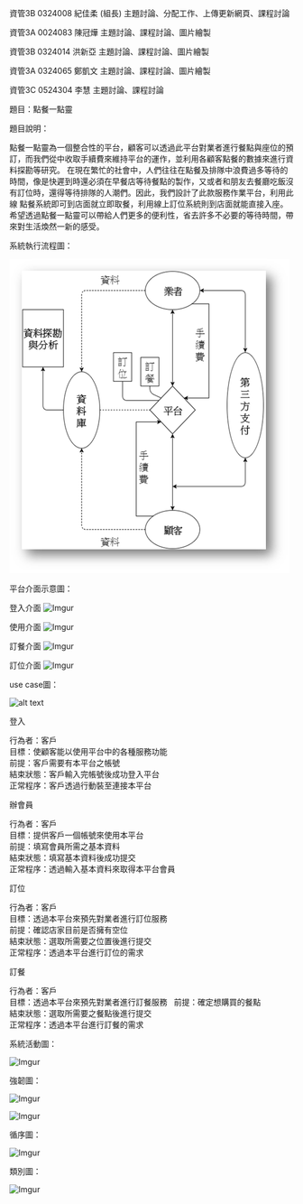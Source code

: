 資管3B 0324008 紀佳柔 (組長)
主題討論、分配工作、上傳更新網頁、課程討論

資管3A 0024083 陳冠燁
主題討論、課程討論、圖片繪製

資管3B 0324014 洪新亞
主題討論、課程討論、圖片繪製

資管3A 0324065 鄭凱文
主題討論、課程討論、圖片繪製

資管3C 0524304 李慧
主題討論、課程討論


題目：點餐一點靈

題目說明：

  點餐一點靈為一個整合性的平台，顧客可以透過此平台對業者進行餐點與座位的預訂，而我們從中收取手續費來維持平台的運作，並利用各顧客點餐的數據來進行資料探勘等研究。
  在現在繁忙的社會中，人們往往在點餐及排隊中浪費過多等待的時間，像是快遲到時還必須在早餐店等待餐點的製作，又或者和朋友去餐廳吃飯沒有訂位時，還得等待排隊的人潮們。因此，我們設計了此款服務作業平台，利用此線
點餐系統即可到店面就立即取餐，利用線上訂位系統則到店面就能直接入座。
  希望透過點餐一點靈可以帶給人們更多的便利性，省去許多不必要的等待時間，帶來對生活煥然一新的感受。

系統執行流程圖：

![alt tag](https://github.com/e8chichi/oose_0324008/blob/master/%E5%9C%96%E7%89%871.png)


平台介面示意圖：


登入介面
![Imgur](http://i.imgur.com/EZRYxo0.png)

使用介面
![Imgur](http://i.imgur.com/flAsB9F.png)

訂餐介面
![Imgur](http://i.imgur.com/Xoriyec.png)

訂位介面
![Imgur](http://i.imgur.com/aNfXdAx.png)


use case圖：

![alt text](http://i.imgur.com/WxnS1Uf.png)

登入

行為者：客戶  
目標：使顧客能以使用平台中的各種服務功能  
前提：客戶需要有本平台之帳號  
結束狀態：客戶輸入完帳號後成功登入平台  
正常程序：客戶透過行動裝至連接本平台  

辦會員

行為者：客戶  
目標：提供客戶一個帳號來使用本平台  
前提：填寫會員所需之基本資料  
結束狀態：填寫基本資料後成功提交  
正常程序：透過輸入基本資料來取得本平台會員  

訂位

行為者：客戶  
目標：透過本平台來預先對業者進行訂位服務  
前提：確認店家目前是否擁有空位  
結束狀態：選取所需要之位置後進行提交  
正常程序：透過本平台進行訂位的需求  

訂餐

行為者：客戶  
目標：透過本平台來預先對業者進行訂餐服務   
前提：確定想購買的餐點  
結束狀態：選取所需要之餐點後進行提交  
正常程序：透過本平台進行訂餐的需求  


系統活動圖：

![Imgur](http://i.imgur.com/yjusFza.png)

強韌圖：

![Imgur](http://i.imgur.com/fyUecyy.jpg)

![Imgur](http://i.imgur.com/EAC0zCu.jpg)

循序圖：

![Imgur](http://i.imgur.com/quBPW9W.jpg)

類別圖：

![Imgur](http://i.imgur.com/SIHp90j.jpg)
